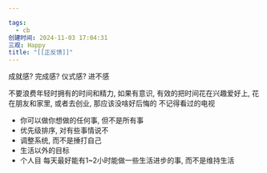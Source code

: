 ```yaml
---

tags:
  - cb
创建时间: 2024-11-03 17:04:31
三观: Happy
title: "[[正反馈]]"
---
```

成就感? 完成感? 仪式感? 进不感

不要浪费年轻时拥有的时间和精力, 
如果有意识, 有效的把时间花在兴趣爱好上, 花在朋友和家里, 或者去创业, 那应该没啥好后悔的
不记得看过的电视

* 你可以做你想做的任何事, 但不是所有事
* 优先级排序, 对有些事情说不
* 调整系统, 而不是捶打自己
* 生活以外的目标
* 个人目
每天最好能有1~2小时能做一些生活进步的事, 而不是维持生活

